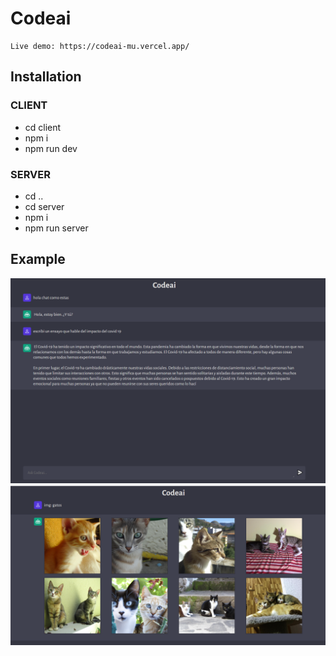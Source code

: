 # Codeai

```
Live demo: https://codeai-mu.vercel.app/
```

## Installation

### CLIENT

-   cd client
-   npm i
-   npm run dev

### SERVER

-   cd ..
-   cd server
-   npm i
-   npm run server

## Example

![alt text](./client/assets/codeai1.png)
![alt text](./client/assets/codeai2.png)
